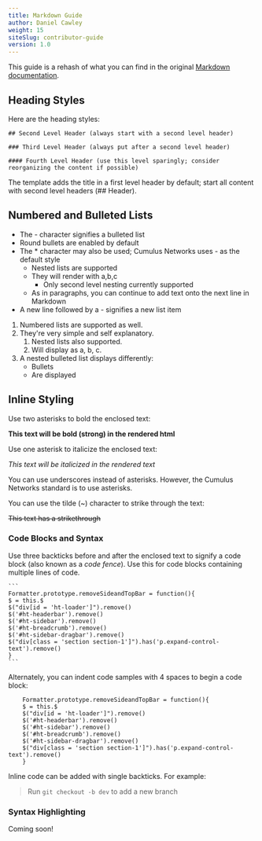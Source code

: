 ```yaml
---
title: Markdown Guide
author: Daniel Cawley
weight: 15
siteSlug: contributor-guide
version: 1.0
---
```


This guide is a rehash of what you can find in the original
[Markdown documentation](https://daringfireball.net/projects/markdown/syntax).

## Heading Styles

Here are the heading styles:

```
## Second Level Header (always start with a second level header)

### Third Level Header (always put after a second level header)

#### Fourth Level Header (use this level sparingly; consider reorganizing the content if possible)
```

The template adds the title in a first level header by default; start all content
with second level headers (## Header).

## Numbered and Bulleted Lists

- The - character signifies a bulleted list
- Round bullets are enabled by default
- The * character may also be used; Cumulus Networks uses - as the default style
  - Nested lists are supported
  - They will render with a,b,c
    - Only second level nesting currently supported
  - As in paragraphs, you can continue to add text onto the next line in
    Markdown
- A new line followed by a - signifies a new list item

1. Numbered lists are supported as well.
2. They're very simple and self explanatory.
   1. Nested lists also supported.
   2. Will display as a, b, c.
3. A nested bulleted list displays differently:
   - Bullets
   - Are displayed

## Inline Styling

Use two asterisks to bold the enclosed text:

**This text will be bold (strong) in the rendered html**

Use one asterisk to italicize the enclosed text:

*This text will be italicized in the rendered text*

You can use underscores instead of asterisks. However, the Cumulus Networks
standard is to use asterisks.

You can use the tilde (~) character to strike through the text:

~~This text has a strikethrough~~

### Code Blocks and Syntax

Use three backticks before and after the enclosed text to signify a code block
(also known as a *code fence*). Use this for code blocks containing multiple
lines of code.

    ```
    Formatter.prototype.removeSideandTopBar = function(){
    $ = this.$
    $("div[id = 'ht-loader']").remove()
    $('#ht-headerbar').remove()
    $('#ht-sidebar').remove()
    $('#ht-breadcrumb').remove()
    $('#ht-sidebar-dragbar').remove()
    $("div[class = 'section section-1']").has('p.expand-control-text').remove()
    }
    ```

Alternately, you can indent code samples with 4 spaces to begin a code block:

```
    Formatter.prototype.removeSideandTopBar = function(){
    $ = this.$
    $("div[id = 'ht-loader']").remove()
    $('#ht-headerbar').remove()
    $('#ht-sidebar').remove()
    $('#ht-breadcrumb').remove()
    $('#ht-sidebar-dragbar').remove()
    $("div[class = 'section section-1']").has('p.expand-control-text').remove()
    }
```

Inline code can be added with single backticks. For example:

> Run `git checkout -b dev` to add a new branch

### Syntax Highlighting

Coming soon!

